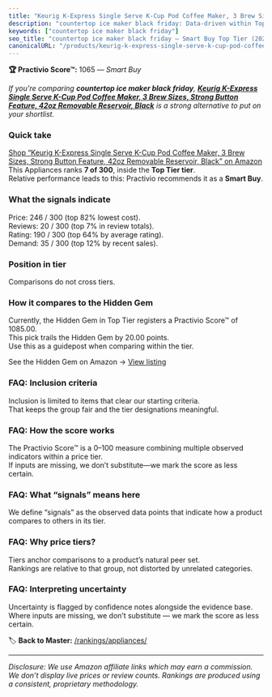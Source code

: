 ```yaml
---
title: "Keurig K-Express Single Serve K-Cup Pod Coffee Maker, 3 Brew Sizes, Strong Button Feature, 42oz Removable Reservoir, Black"
description: "countertop ice maker black friday: Data-driven within Top Tier ranking using the Practivio Score™. Positioned by quality, value, demand, findability, momentum."
keywords: ["countertop ice maker black friday"]
seo_title: "countertop ice maker black friday — Smart Buy Top Tier (2025)"
canonicalURL: "/products/keurig-k-express-single-serve-k-cup-pod-coffee-maker-3-brew-sizes-strong-button-feature-42oz-removable-reservoir-black-B09715G57M/"
---
```


**🏆 Practivio Score™:** 1065 — _Smart Buy_


*If you're comparing **countertop ice maker black friday**, **[Keurig K-Express Single Serve K-Cup Pod Coffee Maker, 3 Brew Sizes, Strong Button Feature, 42oz Removable Reservoir, Black](https://www.amazon.com/dp/B09715G57M?tag=practivio-20)** is a strong alternative to put on your shortlist.*
### Quick take
[Shop “Keurig K-Express Single Serve K-Cup Pod Coffee Maker, 3 Brew Sizes, Strong Button Feature, 42oz Removable Reservoir, Black” on Amazon](https://www.amazon.com/dp/B09715G57M?tag=practivio-20)
This Appliances ranks **7 of 300**, inside the **Top Tier tier**.  
Relative performance leads to this: Practivio recommends it as a **Smart Buy**.

### What the signals indicate
Price: 246 / 300 (top 82% lowest cost).  
Reviews: 20 / 300 (top 7% in review totals).  
Rating: 190 / 300 (top 64% by average rating).  
Demand: 35 / 300 (top 12% by recent sales).

### Position in tier
Comparisons do not cross tiers.

### How it compares to the Hidden Gem
Currently, the Hidden Gem in Top Tier registers a Practivio Score™ of 1085.00.  
This pick trails the Hidden Gem by 20.00 points.  
Use this as a guidepost when comparing within the tier.  

See the Hidden Gem on Amazon → [View listing](https://www.amazon.com/dp/B00939I7EK?tag=practivio-20)

### FAQ: Inclusion criteria
Inclusion is limited to items that clear our starting criteria.  
That keeps the group fair and the tier designations meaningful.

### FAQ: How the score works
The Practivio Score™ is a 0–100 measure combining multiple observed indicators within a price tier.  
If inputs are missing, we don’t substitute—we mark the score as less certain.

### FAQ: What “signals” means here
We define “signals” as the observed data points that indicate how a product compares to others in its tier.

### FAQ: Why price tiers?
Tiers anchor comparisons to a product’s natural peer set.  
Rankings are relative to that group, not distorted by unrelated categories.

### FAQ: Interpreting uncertainty
Uncertainty is flagged by confidence notes alongside the evidence base.  
Where inputs are missing, we don’t substitute — we mark the score as less certain.


🏷️ **Back to Master:** [/rankings/appliances/](/rankings/appliances/)

---
_Disclosure: We use Amazon affiliate links which may earn a commission. We don’t display live prices or review counts. Rankings are produced using a consistent, proprietary methodology._
